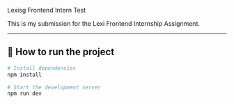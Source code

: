 Lexisg Frontend Intern Test

This is my submission for the Lexi Frontend Internship Assignment.

---

## 🚀 How to run the project

```bash
# Install dependencies
npm install

# Start the development server
npm run dev
